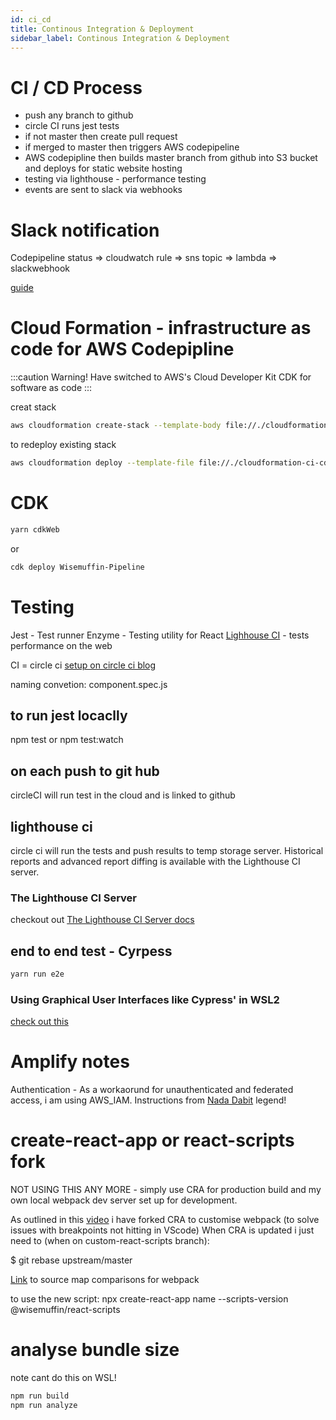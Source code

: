 ```yaml
---
id: ci_cd
title: Continous Integration & Deployment
sidebar_label: Continous Integration & Deployment
---
```


# CI / CD Process

- push any branch to github
- circle CI runs jest tests
- if not master then create pull request
- if merged to master then triggers AWS codepipeline
- AWS codepipline then builds master branch from github into S3 bucket and deploys for static website hosting
- testing via lighthouse - performance testing
- events are sent to slack via webhooks

# Slack notification

Codepipeline status => cloudwatch rule => sns topic => lambda => slackwebhook

[guide](https://dev.to/alex_barashkov/how-to-send-aws-cloudwatch-alarms-to-slack-596e)

# Cloud Formation - infrastructure as code for AWS Codepipline

:::caution
Warning! Have switched to AWS's Cloud Developer Kit CDK for software as code
:::

creat stack

```bash
aws cloudformation create-stack --template-body file://./cloudformation-ci-cd.yml --stack-name wisemuffin-ci-cd --parameters ParameterKey=ProjectSource,ParameterValue="https://github.com/wisemuffin/wisemuffin-viz2" ParameterKey=GithubOwner,ParameterValue=wisemuffin ParameterKey=GithubRepo,ParameterValue=wisemuffin-viz2 ParameterKey=GithubOAuthToken,ParameterValue=\$WISEMUFFIN_GITHUB_OAUTH --capabilities CAPABILITY_IAM
```

to redeploy existing stack

```bash
aws cloudformation deploy --template-file file://./cloudformation-ci-cd.yml --stack-name wisemuffin-ci-cd
```

# CDK

```bash
yarn cdkWeb
```

or

```bash
cdk deploy Wisemuffin-Pipeline
```

# Testing

Jest - Test runner
Enzyme - Testing utility for React
[Lighhouse CI](https://github.com/GoogleChrome/lighthouse-ci/blob/master/docs/getting-started.md) - tests performance on the web

CI = circle ci
[setup on circle ci blog](https://circleci.com/blog/continuously-testing-react-applications-with-jest-and-enzyme/)

naming convetion: component.spec.js

## to run jest locaclly

npm test
or npm test:watch

## on each push to git hub

circleCI will run test in the cloud and is linked to github

## lighthouse ci

circle ci will run the tests and push results to temp storage server.
Historical reports and advanced report diffing is available with the Lighthouse CI server.

### The Lighthouse CI Server

checkout out [The Lighthouse CI Server docs](https://github.com/GoogleChrome/lighthouse-ci/blob/master/docs/getting-started.md)

## end to end test - Cyrpess

```bash
yarn run e2e
```

### Using Graphical User Interfaces like Cypress' in WSL2

[check out this](https://dev.to/nickymeuleman/using-graphical-user-interfaces-like-cypress-in-wsl2-249j)

# Amplify notes

Authentication - As a workaorund for unauthenticated and federated access, i am using AWS_IAM. Instructions from [Nada Dabit](https://github.com/dabit3/appsync-auth-and-unauth) legend!

# create-react-app or react-scripts fork

NOT USING THIS ANY MORE - simply use CRA for production build and my own local webpack dev server set up for development.

As outlined in this [video](https://www.youtube.com/watch?v=I22TW-33dDE) i have forked CRA to customise webpack (to solve issues with breakpoints not hitting in VScode)
When CRA is updated i just need to (when on custom-react-scripts branch):

\$ git rebase upstream/master

[Link](https://webpack.js.org/configuration/devtool/) to source map comparisons for webpack

to use the new script:
npx create-react-app name --scripts-version @wisemuffin/react-scripts

# analyse bundle size

note cant do this on WSL!

```bash
npm run build
npm run analyze
```
